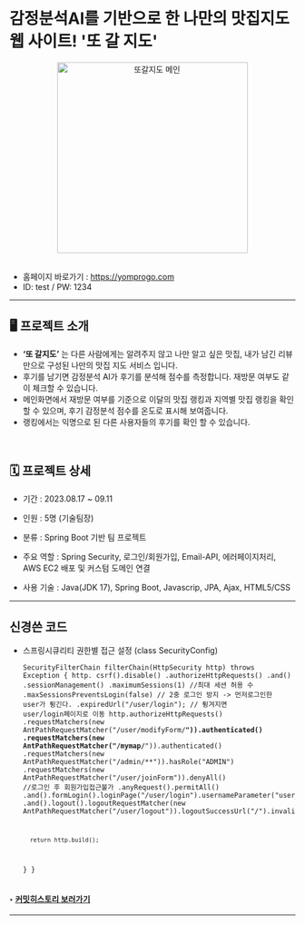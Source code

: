 # 감정분석AI를 기반으로 한 나만의 맛집지도 웹 사이트! '또 갈 지도' 

 <div align="center">
<img width="336" alt="또갈지도 메인" src="https://github.com/ryuahnee/yompro/assets/135402890/db1e3e10-239e-4b4a-b13e-fe1bbd5f4afb">
</div>

<br>

* 홈페이지 바로가기 : https://yomprogo.com <br>
* ID: test / PW: 1234
---

## 🖥️ 프로젝트 소개

- **‘또 갈지도’** 는 다른 사람에게는 알려주지 않고 나만 알고 싶은 맛집, 내가 남긴 리뷰만으로 구성된 나만의 맛집 지도 서비스 입니다.
- 후기를 남기면 감정분석 AI가 후기를 분석해 점수를 측정합니다. 재방문 여부도 같이 체크할 수 있습니다.
- 메인화면에서 재방문 여부를 기준으로 이달의 맛집 랭킹과 지역별 맛집 랭킹을 확인 할 수 있으며, 후기 감정분석 점수를 온도로 표시해 보여줍니다.
- 랭킹에서는 익명으로 된 다른 사용자들의 후기를 확인 할 수 있습니다.

<br>


## 🗓️ 프로젝트 상세

* 기간 : 2023.08.17 ~ 09.11

* 인원 : 5명 (기술팀장)

* 분류 : Spring Boot 기반 팀 프로젝트

* 주요 역할 : Spring Security, 로그인/회원가입, Email-API, 에러페이지처리, AWS EC2 배포 및 커스텀 도메인 연결

* 사용 기술 : Java(JDK 17), Spring Boot, Javascrip, JPA, Ajax, HTML5/CSS

---

## 신경쓴 코드
* 스프링시큐리티 권한별 접근 설정 (class SecurityConfig)
<code><pre>SecurityFilterChain filterChain(HttpSecurity http) throws Exception {
        http.
                csrf().disable() 
                .authorizeHttpRequests()
                .and()
                .sessionManagement()
                .maximumSessions(1) //최대 세션 허용 수
                .maxSessionsPreventsLogin(false)    // 2중 로그인 방지 -> 먼저로그인한 user가 튕긴다.
                .expiredUrl("/user/login");         // 튕겨지면 user/login페이지로 이동
        http.authorizeHttpRequests()
                .requestMatchers(new AntPathRequestMatcher("/user/modifyForm/**")).authenticated()
                .requestMatchers(new AntPathRequestMatcher("/mymap/**")).authenticated()
                .requestMatchers(new AntPathRequestMatcher("/admin/**")).hasRole("ADMIN")
                .requestMatchers(new AntPathRequestMatcher("/user/joinForm")).denyAll() //로그인 후 회원가입접근불가
                .anyRequest().permitAll()
                .and().formLogin().loginPage("/user/login").usernameParameter("user_id").passwordParameter("pwd").defaultSuccessUrl("/")
                .and().logout().logoutRequestMatcher(new AntPathRequestMatcher("/user/logout")).logoutSuccessUrl("/").invalidateHttpSession(true);

        return http.build();
    }
}
</code></pre>


#### ‣ [커밋히스토리 보러가기](https://github.com/ryuahnee/yompro/commits/user2)

---

